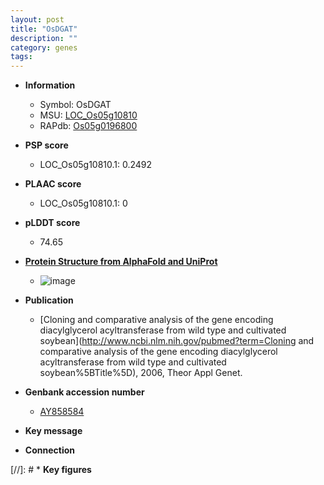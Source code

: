```yaml
---
layout: post
title: "OsDGAT"
description: ""
category: genes
tags: 
---
```


* **Information**  
    + Symbol: OsDGAT  
    + MSU: [LOC_Os05g10810](http://rice.plantbiology.msu.edu/cgi-bin/ORF_infopage.cgi?orf=LOC_Os05g10810)  
    + RAPdb: [Os05g0196800](http://rapdb.dna.affrc.go.jp/viewer/gbrowse_details/irgsp1?name=Os05g0196800)  

* **PSP score**  
    + LOC_Os05g10810.1: 0.2492 

* **PLAAC score**  
    + LOC_Os05g10810.1: 0 

* **pLDDT score**
    + 74.65

* **[Protein Structure from AlphaFold and UniProt](https://www.uniprot.org/uniprotkb/Q5I396/entry#structure)**
    + ![image](https://ricepsp.github.io/images/Q5/AF-Q5I396-F1.png)

* **Publication**  
    + [Cloning and comparative analysis of the gene encoding diacylglycerol acyltransferase from wild type and cultivated soybean](http://www.ncbi.nlm.nih.gov/pubmed?term=Cloning and comparative analysis of the gene encoding diacylglycerol acyltransferase from wild type and cultivated soybean%5BTitle%5D), 2006, Theor Appl Genet.

* **Genbank accession number**  
    + [AY858584](http://www.ncbi.nlm.nih.gov/nuccore/AY858584)

* **Key message**  

* **Connection**  

[//]: # * **Key figures**  


